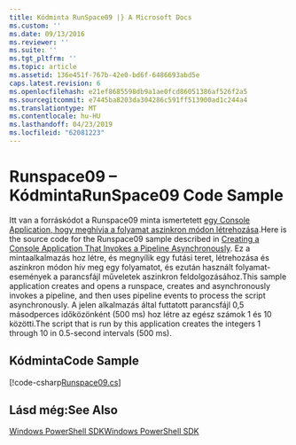 ```yaml
---
title: Kódminta RunSpace09 |} A Microsoft Docs
ms.custom: ''
ms.date: 09/13/2016
ms.reviewer: ''
ms.suite: ''
ms.tgt_pltfrm: ''
ms.topic: article
ms.assetid: 136e451f-767b-42e0-bd6f-6486693abd5e
caps.latest.revision: 6
ms.openlocfilehash: e21ef8685598db9a1ae0fcd86051386af526f2a5
ms.sourcegitcommit: e7445ba8203da304286c591ff513900ad1c244a4
ms.translationtype: MT
ms.contentlocale: hu-HU
ms.lasthandoff: 04/23/2019
ms.locfileid: "62081223"
---
```

# <a name="runspace09-code-sample"></a><span data-ttu-id="5d704-102">Runspace09 – Kódminta</span><span class="sxs-lookup"><span data-stu-id="5d704-102">RunSpace09 Code Sample</span></span>

<span data-ttu-id="5d704-103">Itt van a forráskódot a Runspace09 minta ismertetett [egy Console Application, hogy meghívja a folyamat aszinkron módon létrehozása](http://msdn.microsoft.com/en-us/198c1c94-2a06-457e-93ce-c0d910618e47).</span><span class="sxs-lookup"><span data-stu-id="5d704-103">Here is the source code for the Runspace09 sample described in [Creating a Console Application That Invokes a Pipeline Asynchronously](http://msdn.microsoft.com/en-us/198c1c94-2a06-457e-93ce-c0d910618e47).</span></span> <span data-ttu-id="5d704-104">Ez a mintaalkalmazás hoz létre, és megnyílik egy futási teret, létrehozása és aszinkron módon hív meg egy folyamatot, és ezután használt folyamat-események a parancsfájl műveletek aszinkron feldolgozásához.</span><span class="sxs-lookup"><span data-stu-id="5d704-104">This sample application creates and opens a runspace, creates and asynchronously invokes a pipeline, and then uses pipeline events to process the script asynchronously.</span></span> <span data-ttu-id="5d704-105">A jelen alkalmazás által futtatott parancsfájl 0,5 másodperces időközönként (500 ms) hoz létre az egész számok 1 és 10 közötti.</span><span class="sxs-lookup"><span data-stu-id="5d704-105">The script that is run by this application creates the integers 1 through 10 in 0.5-second intervals (500 ms).</span></span>

## <a name="code-sample"></a><span data-ttu-id="5d704-106">Kódminta</span><span class="sxs-lookup"><span data-stu-id="5d704-106">Code Sample</span></span>

[!code-csharp[Runspace09.cs](../../powershell-sdk-samples/SDK-2.0/csharp/Runspace09/Runspace09.cs#L11-L113 "Runspace09.cs")]

## <a name="see-also"></a><span data-ttu-id="5d704-107">Lásd még:</span><span class="sxs-lookup"><span data-stu-id="5d704-107">See Also</span></span>

[<span data-ttu-id="5d704-108">Windows PowerShell SDK</span><span class="sxs-lookup"><span data-stu-id="5d704-108">Windows PowerShell SDK</span></span>](../windows-powershell-reference.md)
